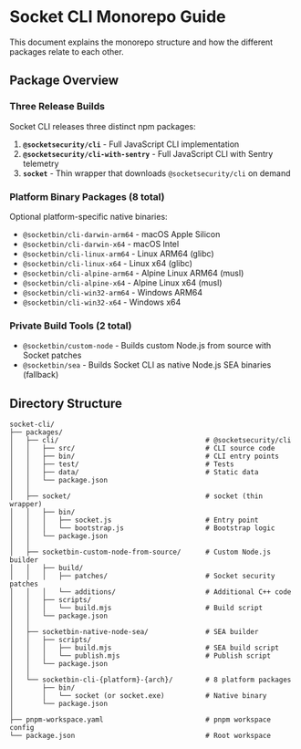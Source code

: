 # Socket CLI Monorepo Guide

This document explains the monorepo structure and how the different packages relate to each other.

## Package Overview

### Three Release Builds

Socket CLI releases three distinct npm packages:

1. **`@socketsecurity/cli`** - Full JavaScript CLI implementation
2. **`@socketsecurity/cli-with-sentry`** - Full JavaScript CLI with Sentry telemetry
3. **`socket`** - Thin wrapper that downloads `@socketsecurity/cli` on demand

### Platform Binary Packages (8 total)

Optional platform-specific native binaries:

- `@socketbin/cli-darwin-arm64` - macOS Apple Silicon
- `@socketbin/cli-darwin-x64` - macOS Intel
- `@socketbin/cli-linux-arm64` - Linux ARM64 (glibc)
- `@socketbin/cli-linux-x64` - Linux x64 (glibc)
- `@socketbin/cli-alpine-arm64` - Alpine Linux ARM64 (musl)
- `@socketbin/cli-alpine-x64` - Alpine Linux x64 (musl)
- `@socketbin/cli-win32-arm64` - Windows ARM64
- `@socketbin/cli-win32-x64` - Windows x64

### Private Build Tools (2 total)

- `@socketbin/custom-node` - Builds custom Node.js from source with Socket patches
- `@socketbin/sea` - Builds Socket CLI as native Node.js SEA binaries (fallback)

## Directory Structure

```
socket-cli/
├── packages/
│   ├── cli/                                    # @socketsecurity/cli
│   │   ├── src/                                # CLI source code
│   │   ├── bin/                                # CLI entry points
│   │   ├── test/                               # Tests
│   │   ├── data/                               # Static data
│   │   └── package.json
│   │
│   ├── socket/                                 # socket (thin wrapper)
│   │   ├── bin/
│   │   │   ├── socket.js                       # Entry point
│   │   │   └── bootstrap.js                    # Bootstrap logic
│   │   └── package.json
│   │
│   ├── socketbin-custom-node-from-source/      # Custom Node.js builder
│   │   ├── build/
│   │   │   ├── patches/                        # Socket security patches
│   │   │   └── additions/                      # Additional C++ code
│   │   ├── scripts/
│   │   │   └── build.mjs                       # Build script
│   │   └── package.json
│   │
│   ├── socketbin-native-node-sea/              # SEA builder
│   │   ├── scripts/
│   │   │   ├── build.mjs                       # SEA build script
│   │   │   └── publish.mjs                     # Publish script
│   │   └── package.json
│   │
│   └── socketbin-cli-{platform}-{arch}/        # 8 platform packages
│       ├── bin/
│       │   └── socket (or socket.exe)          # Native binary
│       └── package.json
│
├── pnpm-workspace.yaml                         # pnpm workspace config
└── package.json                                # Root workspace